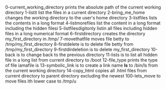 0-current_working_directory prints the absolute path of the current working directory
1-listit list the files in a current directory
2-bring_me_home changes the working directory to the user's home directory
3-listfiles lists the contents in a long format
4-listmorefiles list the content in a long format including the hidden filesi
5-listfilesdigitonly listin all files including hidden files in a long numerical format
6-firstdirectory creates the directory my_first_directory in /tmp/
7-movethatfile moves file betty to /tmp/my_first_directory
8-firstdelete is to delete file betty from /tmp/my_first_directory
9-firstdirdeletion is to delete my_first_directory
10-back is to change back to the previous directory
11-lists is to list all hidden file in a long list from current directory to /boot
12-file_type prints the type of file iamafile is
13-symbolic_link is to create a link name __ls__ to /bin/ls from the current working directory
14-copy_html copies all .html files from current directory to parent directory excluding the newest
100-lets_move to move files ith lower case to /tmp/u
